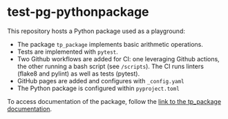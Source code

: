 # test-pg-pythonpackage

This repository hosts a Python package used as a playground:
- The package <code>tp_package</code> implements basic arithmetic operations.
- Tests are implemented with <code>pytest</code>.
- Two Github workflows are added for CI: one leveraging Github actions, the other running a bash script (see <code>/scripts</code>). The CI runs linters (flake8 and pylint) as well as tests (pytest).
- GitHub pages are added and configures with <code>_config.yaml</code>
- The Python package is configured within <code>pyproject.toml</code>


To access documentation of the package, follow the [link to the tp_package documentation](/test-pg-pythonPackage/tp_package/functions.html).